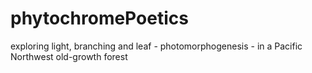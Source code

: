 # phytochromePoetics
exploring light, branching and leaf - photomorphogenesis - in a Pacific Northwest old-growth forest
